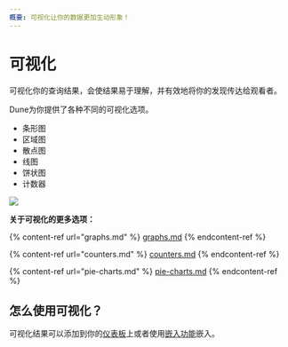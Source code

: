 ```yaml
---
概要: 可视化让你的数据更加生动形象！
---
```


# 可视化

可视化你的查询结果，会使结果易于理解，并有效地将你的发现传达给观看者。

Dune为你提供了各种不同的可视化选项。

* 条形图
* 区域图
* 散点图
* 线图
* 饼状图
* 计数器



![](<../../.gitbook/assets/2021-11-26 13-08-16.gif>)

**关于可视化的更多选项：**

{% content-ref url="graphs.md" %}
[graphs.md](graphs.md)
{% endcontent-ref %}

{% content-ref url="counters.md" %}
[counters.md](counters.md)
{% endcontent-ref %}

{% content-ref url="pie-charts.md" %}
[pie-charts.md](pie-charts.md)
{% endcontent-ref %}

## 怎么使用可视化？

可视化结果可以添加到你的[仪表板](../dashboards.md)上或者使用[嵌入功能](../../sharing/embeds/)嵌入。

